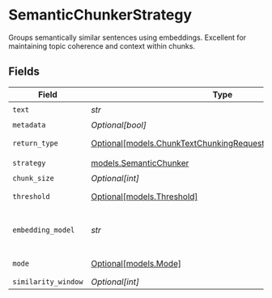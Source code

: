 # SemanticChunkerStrategy

Groups semantically similar sentences using embeddings. Excellent for maintaining topic coherence and context within chunks.


## Fields

| Field                                                                                                                         | Type                                                                                                                          | Required                                                                                                                      | Description                                                                                                                   |
| ----------------------------------------------------------------------------------------------------------------------------- | ----------------------------------------------------------------------------------------------------------------------------- | ----------------------------------------------------------------------------------------------------------------------------- | ----------------------------------------------------------------------------------------------------------------------------- |
| `text`                                                                                                                        | *str*                                                                                                                         | :heavy_check_mark:                                                                                                            | The text content to be chunked                                                                                                |
| `metadata`                                                                                                                    | *Optional[bool]*                                                                                                              | :heavy_minus_sign:                                                                                                            | Whether to include metadata for each chunk                                                                                    |
| `return_type`                                                                                                                 | [Optional[models.ChunkTextChunkingRequestKnowledgeReturnType]](../models/chunktextchunkingrequestknowledgereturntype.md)      | :heavy_minus_sign:                                                                                                            | Return format: chunks (with metadata) or texts (plain strings)                                                                |
| `strategy`                                                                                                                    | [models.SemanticChunker](../models/semanticchunker.md)                                                                        | :heavy_check_mark:                                                                                                            | N/A                                                                                                                           |
| `chunk_size`                                                                                                                  | *Optional[int]*                                                                                                               | :heavy_minus_sign:                                                                                                            | Maximum tokens per chunk                                                                                                      |
| `threshold`                                                                                                                   | [Optional[models.Threshold]](../models/threshold.md)                                                                          | :heavy_minus_sign:                                                                                                            | Similarity threshold for grouping (0-1) or "auto" for automatic detection                                                     |
| `embedding_model`                                                                                                             | *str*                                                                                                                         | :heavy_check_mark:                                                                                                            | Embedding model to use for semantic similarity. (Available embedding models)[https://docs.orq.ai/docs/proxy#embedding-models] |
| `mode`                                                                                                                        | [Optional[models.Mode]](../models/mode.md)                                                                                    | :heavy_minus_sign:                                                                                                            | Chunking mode: window-based or sentence-based similarity                                                                      |
| `similarity_window`                                                                                                           | *Optional[int]*                                                                                                               | :heavy_minus_sign:                                                                                                            | Window size for similarity comparison                                                                                         |